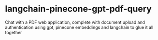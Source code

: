 # langchain-pinecone-gpt-pdf-query
Chat with a PDF web application, complete with document upload and authentication using gpt, pinecone embeddings and langchain to glue it all together
